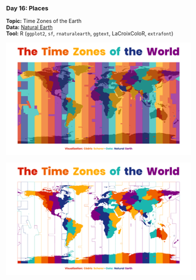 ### Day 16: Places
**Topic:** Time Zones of the Earth
<br>
**Data:** [Natural Earth](https://www.google.com/search?client=firefox-b-d&q=naturalearth)
<br>
**Tool:** R (`ggplot2`, `sf`, `rnaturalearth`, `ggtext`, LaCroixColoR, `extrafont`)
<br><br>
![./Day17_Zones/Zones_TimezonesEarth.png](https://raw.githubusercontent.com/Z3tt/30DayMapChallenge/master/Day17_Zones/Zones_TimezonesEarth.png)
<br><br>
![./Day17_Zones/Zones_TimezonesEarth_countries.png](https://raw.githubusercontent.com/Z3tt/30DayMapChallenge/master/Day17_Zones/Zones_TimezonesEarth_countries.png)
